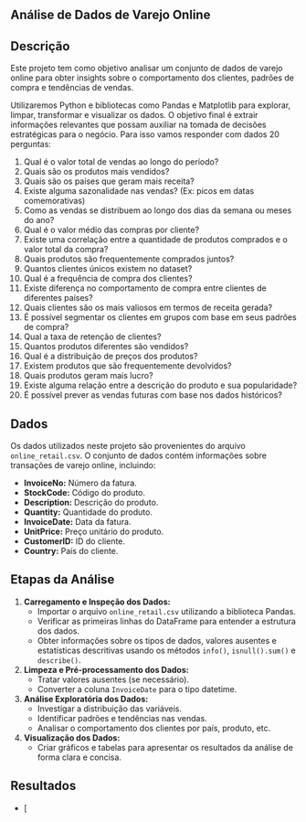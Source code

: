 ## Análise de Dados de Varejo Online

## Descrição

Este projeto tem como objetivo analisar um conjunto de dados de varejo online para obter insights sobre o comportamento dos clientes, padrões de compra e tendências de vendas. 

Utilizaremos Python e bibliotecas como Pandas e Matplotlib para explorar, limpar, transformar e visualizar os dados. O objetivo final é extrair informações relevantes que possam auxiliar na tomada de decisões estratégicas para o negócio.
Para isso vamos responder com dados 20 perguntas:

1.	Qual é o valor total de vendas ao longo do período?
2.	Quais são os produtos mais vendidos?
3.	Quais são os países que geram mais receita?
4.	Existe alguma sazonalidade nas vendas? (Ex: picos em datas comemorativas)
5.	Como as vendas se distribuem ao longo dos dias da semana ou meses do ano?
6.	Qual é o valor médio das compras por cliente?
7.	Existe uma correlação entre a quantidade de produtos comprados e o valor total da compra?
8.	Quais produtos são frequentemente comprados juntos?
1.	Quantos clientes únicos existem no dataset?
2.	Qual é a frequência de compra dos clientes?
3.	Existe diferença no comportamento de compra entre clientes de diferentes países?
4.	Quais clientes são os mais valiosos em termos de receita gerada?
5.	É possível segmentar os clientes em grupos com base em seus padrões de compra?
6.	Qual a taxa de retenção de clientes?
1.	Quantos produtos diferentes são vendidos?
2.	Qual é a distribuição de preços dos produtos?
3.	Existem produtos que são frequentemente devolvidos?
4.	Quais produtos geram mais lucro?
5.	Existe alguma relação entre a descrição do produto e sua popularidade?
6.  É possível prever as vendas futuras com base nos dados históricos?



## Dados

Os dados utilizados neste projeto são provenientes do arquivo `online_retail.csv`. O conjunto de dados contém informações sobre transações de varejo online, incluindo:

* **InvoiceNo:** Número da fatura.
* **StockCode:** Código do produto.
* **Description:** Descrição do produto.
* **Quantity:** Quantidade do produto.
* **InvoiceDate:** Data da fatura.
* **UnitPrice:** Preço unitário do produto.
* **CustomerID:** ID do cliente.
* **Country:** País do cliente.


## Etapas da Análise

1. **Carregamento e Inspeção dos Dados:**
    - Importar o arquivo `online_retail.csv` utilizando a biblioteca Pandas.
    - Verificar as primeiras linhas do DataFrame para entender a estrutura dos dados.
    - Obter informações sobre os tipos de dados, valores ausentes e estatísticas descritivas usando os métodos `info()`, `isnull().sum()` e `describe()`.
2. **Limpeza e Pré-processamento dos Dados:**
    - Tratar valores ausentes (se necessário).
    - Converter a coluna `InvoiceDate` para o tipo datetime.
3. **Análise Exploratória dos Dados:**
    - Investigar a distribuição das variáveis.
    - Identificar padrões e tendências nas vendas.
    - Analisar o comportamento dos clientes por país, produto, etc.
4. **Visualização dos Dados:**
    - Criar gráficos e tabelas para apresentar os resultados da análise de forma clara e concisa.

## Resultados

* [
